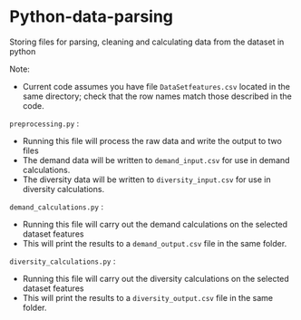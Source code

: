 # Python-data-parsing
Storing files for parsing, cleaning and calculating data from the dataset in python

Note:
- Current code assumes you have file `DataSetfeatures.csv` located in the same directory; check that the row names match those described in the code. 

`preprocessing.py` :
- Running this file will process the raw data and write the output to two files
- The demand data will be written to `demand_input.csv` for use in demand calculations.
- The diversity data will be written to `diversity_input.csv` for use in diversity calculations.

`demand_calculations.py` :
- Running this file will carry out the demand calculations on the selected dataset features
- This will print the results to a `demand_output.csv` file in the same folder.

`diversity_calculations.py` :
- Running this file will carry out the diversity calculations on the selected dataset features
- This will print the results to a `diversity_output.csv` file in the same folder.